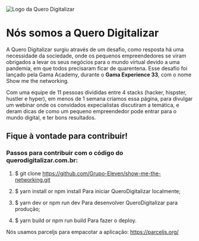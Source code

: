 ![Logo da Quero Digitalizar](https://scontent.fopo3-2.fna.fbcdn.net/v/t1.0-9/98049043_110991760621831_5248163458314141696_n.jpg?_nc_cat=103&_nc_sid=85a577&_nc_ohc=O_nerodvvWsAX93p54x&_nc_ht=scontent.fopo3-2.fna&oh=b3ac9d9d6e818302990f87583d839d82&oe=5EEC292C)

# Nós somos a **Quero Digitalizar**

A Quero Digitalizar surgiu através de um desafio, como resposta há uma necessidade da sociedade, onde os pequenos empreendedores se viram obrigados a levar os seus negócios para o mundo virtual devido a uma pandemia, em que todos precisaram ficar de quarentena. Esse desafio foi lançado pela Gama Academy, durante o **Gama Experience 33**, com o nome Show me the networking.

Com uma equipe de 11 pessoas divididas entre 4 stacks (hacker, hispster, hustler e hyper), em menos de 1 semana criamos essa página, para divulgar um webinar onde os convidados expecialistas discutiram a temática, e deram dicas de como um pequeno empreendedor pode entrar para o mundo digital, e ter bons resultados.

## Fique à vontade para contribuir!

### Passos para contribuir com o código do querodigitalizar.com.br:

1. $ git clone https://github.com/Grupo-Eleven/show-me-the-networking.git

2. $ yarn install or npm install
    Para iniciar QueroDigitalizar localmente;

3. $ yarn dev or npm run dev
    Para desenvolver QueroDigitalizar para produção;

4. $ yarn build or npm run build
    Para fazer o deploy.

Nós usamos parceljs para empacotar a aplicação: https://parceljs.org/

